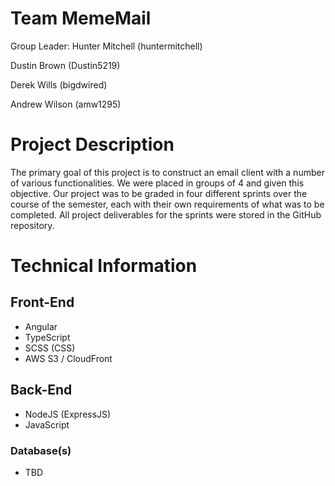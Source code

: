 # Team MemeMail

Group Leader: Hunter Mitchell (huntermitchell) 

Dustin Brown (Dustin5219) 

Derek Wills (bigdwired) 

Andrew Wilson (amw1295)

# Project Description

The primary goal of this project is to construct an email client with a number of various functionalities. We were placed in groups of 4 and given this objective. Our project was to be graded in four different sprints over the course of the semester, each with their own requirements of what was to be completed. All project deliverables for the sprints were stored in the GitHub repository.

# Technical Information
## Front-End
- Angular
- TypeScript
- SCSS (CSS)
- AWS S3 / CloudFront

## Back-End
- NodeJS (ExpressJS)
- JavaScript

 ### Database(s)
- TBD